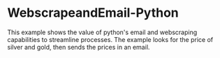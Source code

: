 # WebscrapeandEmail-Python

This example shows the value of python's email and webscraping capabilities to streamline processes. 
The example looks for the price of silver and gold, then sends the prices in an email. 
